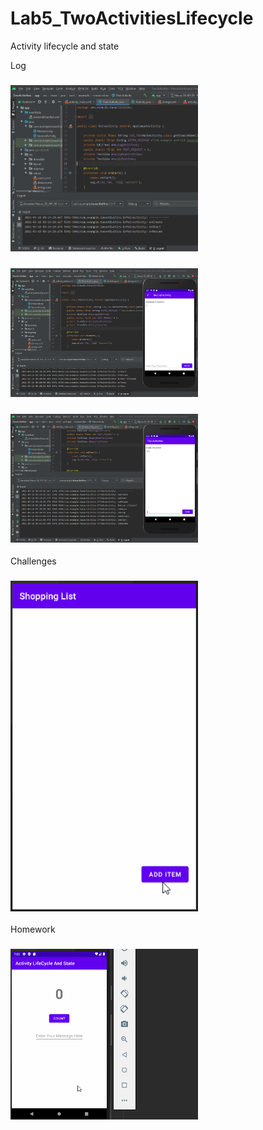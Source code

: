 # Lab5_TwoActivitiesLifecycle
Activity lifecycle and state


Log
### <img src="https://github.com/MAD-WeeklyAssignment/Lab5_TwoActivitiesLifecycle/blob/master/Lab5/log1.PNG?raw=true" width=300 />



### <img src="https://github.com/MAD-WeeklyAssignment/Lab5_TwoActivitiesLifecycle/blob/master/Lab5/Log2.PNG?raw=true" width=300 />




### <img src="https://github.com/MAD-WeeklyAssignment/Lab5_TwoActivitiesLifecycle/blob/master/Lab5/log3.PNG?raw=true" width=300 />

Challenges
### <img src="https://github.com/MAD-WeeklyAssignment/Lab5_TwoActivitiesLifecycle/blob/master/Lab5/challenge.gif?raw=true" width=300 />

Homework
### <img src="https://github.com/MAD-WeeklyAssignment/Lab5_TwoActivitiesLifecycle/blob/master/Lab5/Homework.gif?raw=true" width=300 />

